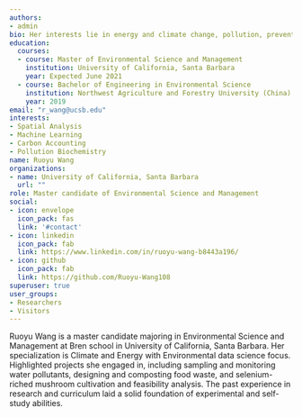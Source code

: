 ```yaml
---
authors:
- admin
bio: Her interests lie in energy and climate change, pollution, prevention and remediation and applications of data science in environmental studies.
education:
  courses:
  - course: Master of Environmental Science and Management
    institution: University of California, Santa Barbara
    year: Expected June 2021
  - course: Bachelor of Engineering in Environmental Science
    institution: Northwest Agriculture and Forestry University (China)
    year: 2019
email: "r_wang@ucsb.edu"
interests:
- Spatial Analysis
- Machine Learning
- Carbon Accounting
- Pollution Biochemistry
name: Ruoyu Wang
organizations:
- name: University of California, Santa Barbara
  url: ""
role: Master candidate of Environmental Science and Management
social:
- icon: envelope
  icon_pack: fas
  link: '#contact'
- icon: linkedin
  icon_pack: fab
  link: https://www.linkedin.com/in/ruoyu-wang-b8443a196/
- icon: github
  icon_pack: fab
  link: https://github.com/Ruoyu-Wang108
superuser: true
user_groups:
- Researchers
- Visitors
---
```


Ruoyu Wang is a master candidate majoring in Environmental Science and Management at Bren school in University of California, Santa Barbara. Her specialization is Climate and Energy with Environmental data science focus. Highlighted projects she engaged in, including sampling and monitoring water pollutants, designing and composting food waste, and selenium-riched mushroom cultivation and feasibility analysis. The past experience in research and curriculum laid a solid foundation of experimental and self-study abilities.
